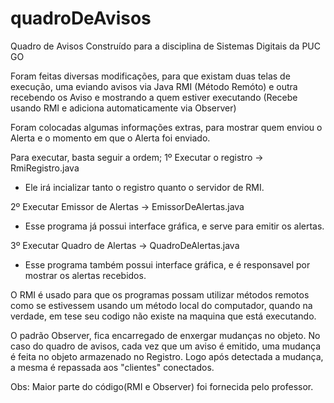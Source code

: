 # quadroDeAvisos


Quadro de Avisos Construído para a disciplina de Sistemas Digitais da PUC GO


Foram feitas diversas modificações, para que existam duas telas de execução, uma
eviando avisos via Java RMI (Método Remóto) e outra recebendo os Aviso e mostrando
a quem estiver executando (Recebe usando RMI e adiciona automaticamente via Observer)

Foram colocadas algumas informações extras, para mostrar quem enviou o Alerta e o 
momento em que o Alerta foi enviado.


Para executar, basta seguir a ordem;
1º Executar o registro -> RmiRegistro.java
  - Ele irá incializar tanto o registro quanto o servidor de RMI.
  
  
2º Executar Emissor de Alertas -> EmissorDeAlertas.java
  - Esse programa já possui interface gráfica, e serve para emitir os alertas.
  
  
3º Executar Quadro de Alertas -> QuadroDeAlertas.java
  - Esse programa também possui interface gráfica, e é responsavel por mostrar 
  os alertas recebidos.
  
O RMI é usado para que os programas possam utilizar métodos remotos como se
estivessem usando um método local do computador, quando na verdade, em tese
seu codigo não existe na maquina que está executando.

O padrão  Observer, fica encarregado de enxergar mudanças no objeto. No caso
do quadro de avisos, cada vez que um aviso é emitido, uma mudança é feita no 
objeto armazenado no Registro. Logo após detectada a mudança, a mesma é 
repassada aos "clientes" conectados.


Obs: Maior parte do código(RMI e Observer) foi fornecida pelo professor.
